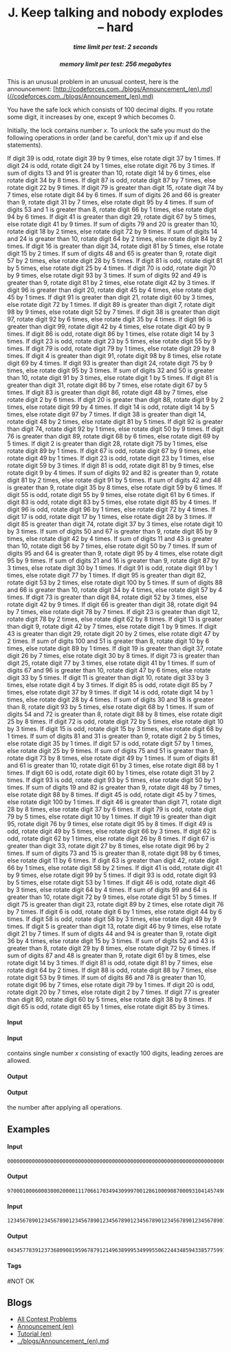 <h1 style='text-align: center;'> J. Keep talking and nobody explodes – hard</h1>

<h5 style='text-align: center;'>time limit per test: 2 seconds</h5>
<h5 style='text-align: center;'>memory limit per test: 256 megabytes</h5>

This is an unusual problem in an unusual contest, here is the announcement: [http://codeforces.com../blogs/Announcement_(en).md](//codeforces.com../blogs/Announcement_(en).md)

You have the safe lock which consists of 100 decimal digits. If you rotate some digit, it increases by one, except 9 which becomes 0.

Initially, the lock contains number $x$. To unlock the safe you must do the following operations in order (and be careful, don't mix up if and else statements).

If digit 39 is odd, rotate digit 39 by 9 times, else rotate digit 37 by 1 times. If digit 24 is odd, rotate digit 24 by 1 times, else rotate digit 76 by 3 times. If sum of digits 13 and 91 is greater than 10, rotate digit 14 by 6 times, else rotate digit 34 by 8 times. If digit 87 is odd, rotate digit 87 by 7 times, else rotate digit 22 by 9 times. If digit 79 is greater than digit 15, rotate digit 74 by 7 times, else rotate digit 84 by 6 times. If sum of digits 26 and 66 is greater than 9, rotate digit 31 by 7 times, else rotate digit 95 by 4 times. If sum of digits 53 and 1 is greater than 8, rotate digit 66 by 1 times, else rotate digit 94 by 6 times. If digit 41 is greater than digit 29, rotate digit 67 by 5 times, else rotate digit 41 by 9 times. If sum of digits 79 and 20 is greater than 10, rotate digit 18 by 2 times, else rotate digit 72 by 9 times. If sum of digits 14 and 24 is greater than 10, rotate digit 64 by 2 times, else rotate digit 84 by 2 times. If digit 16 is greater than digit 34, rotate digit 81 by 5 times, else rotate digit 15 by 2 times. If sum of digits 48 and 65 is greater than 9, rotate digit 57 by 2 times, else rotate digit 28 by 5 times. If digit 81 is odd, rotate digit 81 by 5 times, else rotate digit 25 by 4 times. If digit 70 is odd, rotate digit 70 by 9 times, else rotate digit 93 by 3 times. If sum of digits 92 and 49 is greater than 9, rotate digit 81 by 2 times, else rotate digit 42 by 3 times. If digit 96 is greater than digit 20, rotate digit 45 by 4 times, else rotate digit 45 by 1 times. If digit 91 is greater than digit 21, rotate digit 60 by 3 times, else rotate digit 72 by 1 times. If digit 89 is greater than digit 7, rotate digit 98 by 9 times, else rotate digit 52 by 7 times. If digit 38 is greater than digit 97, rotate digit 92 by 6 times, else rotate digit 35 by 4 times. If digit 96 is greater than digit 99, rotate digit 42 by 4 times, else rotate digit 40 by 9 times. If digit 86 is odd, rotate digit 86 by 1 times, else rotate digit 14 by 3 times. If digit 23 is odd, rotate digit 23 by 5 times, else rotate digit 55 by 9 times. If digit 79 is odd, rotate digit 79 by 1 times, else rotate digit 29 by 8 times. If digit 4 is greater than digit 91, rotate digit 98 by 8 times, else rotate digit 69 by 4 times. If digit 93 is greater than digit 24, rotate digit 75 by 9 times, else rotate digit 95 by 3 times. If sum of digits 32 and 50 is greater than 10, rotate digit 91 by 3 times, else rotate digit 1 by 5 times. If digit 81 is greater than digit 31, rotate digit 86 by 7 times, else rotate digit 67 by 5 times. If digit 83 is greater than digit 86, rotate digit 48 by 7 times, else rotate digit 2 by 6 times. If digit 20 is greater than digit 88, rotate digit 9 by 2 times, else rotate digit 99 by 4 times. If digit 14 is odd, rotate digit 14 by 5 times, else rotate digit 97 by 7 times. If digit 38 is greater than digit 14, rotate digit 48 by 2 times, else rotate digit 81 by 5 times. If digit 92 is greater than digit 74, rotate digit 92 by 1 times, else rotate digit 50 by 9 times. If digit 76 is greater than digit 89, rotate digit 68 by 6 times, else rotate digit 69 by 5 times. If digit 2 is greater than digit 28, rotate digit 75 by 1 times, else rotate digit 89 by 1 times. If digit 67 is odd, rotate digit 67 by 9 times, else rotate digit 49 by 1 times. If digit 23 is odd, rotate digit 23 by 1 times, else rotate digit 59 by 3 times. If digit 81 is odd, rotate digit 81 by 9 times, else rotate digit 9 by 4 times. If sum of digits 92 and 82 is greater than 9, rotate digit 81 by 2 times, else rotate digit 91 by 5 times. If sum of digits 42 and 48 is greater than 9, rotate digit 35 by 8 times, else rotate digit 59 by 6 times. If digit 55 is odd, rotate digit 55 by 9 times, else rotate digit 61 by 6 times. If digit 83 is odd, rotate digit 83 by 5 times, else rotate digit 85 by 4 times. If digit 96 is odd, rotate digit 96 by 1 times, else rotate digit 72 by 4 times. If digit 17 is odd, rotate digit 17 by 1 times, else rotate digit 28 by 3 times. If digit 85 is greater than digit 74, rotate digit 37 by 3 times, else rotate digit 10 by 3 times. If sum of digits 50 and 67 is greater than 9, rotate digit 85 by 9 times, else rotate digit 42 by 4 times. If sum of digits 11 and 43 is greater than 10, rotate digit 56 by 7 times, else rotate digit 50 by 7 times. If sum of digits 95 and 64 is greater than 9, rotate digit 95 by 4 times, else rotate digit 95 by 9 times. If sum of digits 21 and 16 is greater than 9, rotate digit 87 by 3 times, else rotate digit 30 by 1 times. If digit 91 is odd, rotate digit 91 by 1 times, else rotate digit 77 by 1 times. If digit 95 is greater than digit 82, rotate digit 53 by 2 times, else rotate digit 100 by 5 times. If sum of digits 88 and 66 is greater than 10, rotate digit 34 by 4 times, else rotate digit 57 by 4 times. If digit 73 is greater than digit 84, rotate digit 52 by 3 times, else rotate digit 42 by 9 times. If digit 66 is greater than digit 38, rotate digit 94 by 7 times, else rotate digit 78 by 7 times. If digit 23 is greater than digit 12, rotate digit 78 by 2 times, else rotate digit 62 by 8 times. If digit 13 is greater than digit 9, rotate digit 42 by 7 times, else rotate digit 1 by 9 times. If digit 43 is greater than digit 29, rotate digit 20 by 2 times, else rotate digit 47 by 2 times. If sum of digits 100 and 51 is greater than 8, rotate digit 10 by 6 times, else rotate digit 89 by 1 times. If digit 19 is greater than digit 37, rotate digit 26 by 7 times, else rotate digit 30 by 8 times. If digit 73 is greater than digit 25, rotate digit 77 by 3 times, else rotate digit 41 by 1 times. If sum of digits 67 and 96 is greater than 10, rotate digit 47 by 6 times, else rotate digit 33 by 5 times. If digit 11 is greater than digit 10, rotate digit 33 by 3 times, else rotate digit 4 by 3 times. If digit 85 is odd, rotate digit 85 by 7 times, else rotate digit 37 by 9 times. If digit 14 is odd, rotate digit 14 by 1 times, else rotate digit 28 by 4 times. If sum of digits 30 and 18 is greater than 8, rotate digit 93 by 5 times, else rotate digit 68 by 1 times. If sum of digits 54 and 72 is greater than 8, rotate digit 88 by 8 times, else rotate digit 25 by 8 times. If digit 72 is odd, rotate digit 72 by 5 times, else rotate digit 10 by 3 times. If digit 15 is odd, rotate digit 15 by 3 times, else rotate digit 68 by 1 times. If sum of digits 81 and 31 is greater than 9, rotate digit 2 by 5 times, else rotate digit 35 by 1 times. If digit 57 is odd, rotate digit 57 by 1 times, else rotate digit 25 by 9 times. If sum of digits 75 and 51 is greater than 9, rotate digit 73 by 8 times, else rotate digit 49 by 1 times. If sum of digits 81 and 61 is greater than 10, rotate digit 61 by 3 times, else rotate digit 88 by 1 times. If digit 60 is odd, rotate digit 60 by 1 times, else rotate digit 31 by 2 times. If digit 93 is odd, rotate digit 93 by 5 times, else rotate digit 50 by 1 times. If sum of digits 19 and 82 is greater than 9, rotate digit 48 by 7 times, else rotate digit 88 by 8 times. If digit 45 is odd, rotate digit 45 by 7 times, else rotate digit 100 by 1 times. If digit 46 is greater than digit 71, rotate digit 28 by 8 times, else rotate digit 37 by 6 times. If digit 79 is odd, rotate digit 79 by 5 times, else rotate digit 10 by 1 times. If digit 19 is greater than digit 95, rotate digit 76 by 9 times, else rotate digit 95 by 8 times. If digit 49 is odd, rotate digit 49 by 5 times, else rotate digit 66 by 3 times. If digit 62 is odd, rotate digit 62 by 1 times, else rotate digit 26 by 8 times. If digit 67 is greater than digit 33, rotate digit 27 by 8 times, else rotate digit 96 by 2 times. If sum of digits 73 and 15 is greater than 8, rotate digit 98 by 6 times, else rotate digit 11 by 6 times. If digit 63 is greater than digit 42, rotate digit 66 by 1 times, else rotate digit 58 by 2 times. If digit 41 is odd, rotate digit 41 by 9 times, else rotate digit 99 by 5 times. If digit 93 is odd, rotate digit 93 by 5 times, else rotate digit 53 by 1 times. If digit 46 is odd, rotate digit 46 by 3 times, else rotate digit 64 by 4 times. If sum of digits 99 and 64 is greater than 10, rotate digit 72 by 9 times, else rotate digit 51 by 5 times. If digit 75 is greater than digit 23, rotate digit 89 by 2 times, else rotate digit 76 by 7 times. If digit 6 is odd, rotate digit 6 by 1 times, else rotate digit 44 by 6 times. If digit 58 is odd, rotate digit 58 by 3 times, else rotate digit 49 by 9 times. If digit 5 is greater than digit 13, rotate digit 46 by 9 times, else rotate digit 21 by 7 times. If sum of digits 44 and 94 is greater than 9, rotate digit 36 by 4 times, else rotate digit 15 by 3 times. If sum of digits 52 and 43 is greater than 8, rotate digit 29 by 8 times, else rotate digit 72 by 6 times. If sum of digits 87 and 48 is greater than 9, rotate digit 61 by 8 times, else rotate digit 14 by 3 times. If digit 81 is odd, rotate digit 81 by 7 times, else rotate digit 64 by 2 times. If digit 88 is odd, rotate digit 88 by 7 times, else rotate digit 53 by 9 times. If sum of digits 86 and 78 is greater than 10, rotate digit 96 by 7 times, else rotate digit 79 by 1 times. If digit 20 is odd, rotate digit 20 by 7 times, else rotate digit 2 by 7 times. If digit 77 is greater than digit 80, rotate digit 60 by 5 times, else rotate digit 38 by 8 times. If digit 65 is odd, rotate digit 65 by 1 times, else rotate digit 85 by 3 times.

#### Input

#### Input

 contains single number $x$ consisting of exactly 100 digits, leading zeroes are allowed.

#### Output

#### Output

 the number after applying all operations.

## Examples

#### Input


```text
0000000000000000000000000000000000000000000000000000000000000000000000000000000000000000000000000000
```
#### Output


```text
9700010006000300020000111706617034943099970012861000908700093104145749080706326060507070104603727696
```
#### Input


```text
1234567890123456789012345678901234567890123456789012345678901234567890123456789012345678901234567890
```
#### Output


```text
0434577839123736809081959678791214963899953499955062244348594338577599113453106002302374004287484136
```


#### Tags 

#NOT OK 

## Blogs
- [All Contest Problems](../AIM_Tech_Poorly_Prepared_Contest_(unrated,_funny,_Div._1_preferred).md)
- [Announcement (en)](../blogs/Announcement_(en).md)
- [Tutorial (en)](../blogs/Tutorial_(en).md)
- [../blogs/Announcement_(en).md](../blogs/https:_codeforces.com_blog_entry_73543.md)
